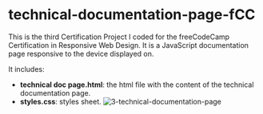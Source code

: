 # technical-documentation-page-fCC

This is the third Certification Project I coded for the freeCodeCamp Certification in Responsive Web Design. It is a JavaScript documentation page responsive to the device displayed on.

It includes:

- **technical doc page.html**: the html file with the content of the technical documentation page.
- **styles.css**: styles sheet.
![3-technical-documentation-page](https://user-images.githubusercontent.com/123325773/219947966-749762e7-b49c-415f-aadd-5e8f9174b340.png)
